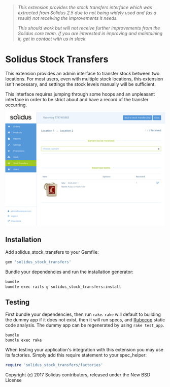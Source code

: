 > _This extension provides the stock transfers interface which was extracted
> from Solidus 2.5 due to not being widely used and (as a result) not receiving
> the improvements it needs._
>
> _This should work but will not receive further improvements from the Solidus
> core team. If you are interested in improving and maintaining it, get in
> contact with us in slack._

Solidus Stock Transfers
=======================

This extension provides an admin interface to transfer stock between two
locations. For most users, even with multiple stock locations, this extension
isn't necessary, and settings the stock levels manually will be sufficient.

This interface requires jumping through some hoops and an unpleasant interface
in order to be strict about and have a record of the transfer occurring.

![](preview.png)

Installation
------------

Add solidus_stock_transfers to your Gemfile:

```ruby
gem 'solidus_stock_transfers'
```

Bundle your dependencies and run the installation generator:

```shell
bundle
bundle exec rails g solidus_stock_transfers:install
```

Testing
-------

First bundle your dependencies, then run `rake`. `rake` will default to building the dummy app if it does not exist, then it will run specs, and [Rubocop](https://github.com/bbatsov/rubocop) static code analysis. The dummy app can be regenerated by using `rake test_app`.

```shell
bundle
bundle exec rake
```

When testing your application's integration with this extension you may use its factories.
Simply add this require statement to your spec_helper:

```ruby
require 'solidus_stock_transfers/factories'
```

Copyright (c) 2017 Solidus contributors, released under the New BSD License
